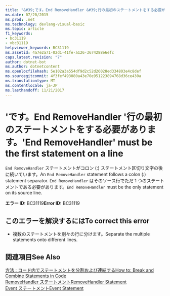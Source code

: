```yaml
---
title: "&#39;です。End RemoveHandler &#39;行の最初のステートメントをする必要があります。"
ms.date: 07/20/2015
ms.prod: .net
ms.technology: devlang-visual-basic
ms.topic: article
f1_keywords:
- bc31119
- vbc31119
helpviewer_keywords: BC31119
ms.assetid: 4a7e2a71-02d1-41fe-a126-3674288e6efc
caps.latest.revision: "7"
author: dotnet-bot
ms.author: dotnetcontent
ms.openlocfilehash: 5e102a3a554df9d2c52d26028ed334803e4c8def
ms.sourcegitcommit: 4f3fef493080a43e70e951223894768d36ce430a
ms.translationtype: MT
ms.contentlocale: ja-JP
ms.lasthandoff: 11/21/2017
---
```

# <a name="39end-removehandler39-must-be-the-first-statement-on-a-line"></a><span data-ttu-id="d57df-102">&#39;です。End RemoveHandler &#39;行の最初のステートメントをする必要があります。</span><span class="sxs-lookup"><span data-stu-id="d57df-102">&#39;End RemoveHandler&#39; must be the first statement on a line</span></span>
<span data-ttu-id="d57df-103">`End RemoveHandler` ステートメントがコロン (:) ステートメント区切り文字の後に続いています。</span><span class="sxs-lookup"><span data-stu-id="d57df-103">An `End RemoveHandler` statement follows a colon (:) statement separator.</span></span> <span data-ttu-id="d57df-104">`End RemoveHandler` はそのソース行でただ 1 つのステートメントである必要があります。</span><span class="sxs-lookup"><span data-stu-id="d57df-104">`End RemoveHandler` must be the only statement on its source line.</span></span>  
  
 <span data-ttu-id="d57df-105">**エラー ID:** BC31119</span><span class="sxs-lookup"><span data-stu-id="d57df-105">**Error ID:** BC31119</span></span>  
  
## <a name="to-correct-this-error"></a><span data-ttu-id="d57df-106">このエラーを解決するには</span><span class="sxs-lookup"><span data-stu-id="d57df-106">To correct this error</span></span>  
  
-   <span data-ttu-id="d57df-107">複数のステートメントを別々の行に分けます。</span><span class="sxs-lookup"><span data-stu-id="d57df-107">Separate the multiple statements onto different lines.</span></span>  
  
## <a name="see-also"></a><span data-ttu-id="d57df-108">関連項目</span><span class="sxs-lookup"><span data-stu-id="d57df-108">See Also</span></span>  
 [<span data-ttu-id="d57df-109">方法 : コード内でステートメントを分割および連結する</span><span class="sxs-lookup"><span data-stu-id="d57df-109">How to: Break and Combine Statements in Code</span></span>](../../visual-basic/programming-guide/program-structure/how-to-break-and-combine-statements-in-code.md)  
 [<span data-ttu-id="d57df-110">RemoveHandler ステートメント</span><span class="sxs-lookup"><span data-stu-id="d57df-110">RemoveHandler Statement</span></span>](../../visual-basic/language-reference/statements/removehandler-statement.md)  
 [<span data-ttu-id="d57df-111">Event ステートメント</span><span class="sxs-lookup"><span data-stu-id="d57df-111">Event Statement</span></span>](../../visual-basic/language-reference/statements/event-statement.md)

